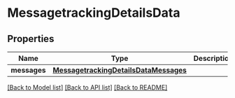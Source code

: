 # MessagetrackingDetailsData

## Properties
Name | Type | Description | Notes
------------ | ------------- | ------------- | -------------
**messages** | [**MessagetrackingDetailsDataMessages**](MessagetrackingDetailsDataMessages.md) |  | [optional] 

[[Back to Model list]](../README.md#documentation-for-models) [[Back to API list]](../README.md#documentation-for-api-endpoints) [[Back to README]](../README.md)

